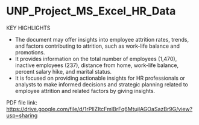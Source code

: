 # UNP_Project_MS_Excel_HR_Data

KEY HIGHLIGHTS

- The document may offer insights into employee attrition rates, trends, and factors contributing to attrition, such as work-life balance and promotions.
- It provides information on the total number of employees (1,470), inactive employees (237), distance from home, work-life balance, percent salary hike, and marital status.
- It is focused on providing actionable insights for HR professionals or analysts to make informed decisions and strategic planning related to employee attrition and related factors by giving insights.

PDF file link: https://drive.google.com/file/d/1rPllZItcFmlBrFq6MtujlAGOaSazBr9G/view?usp=sharing
